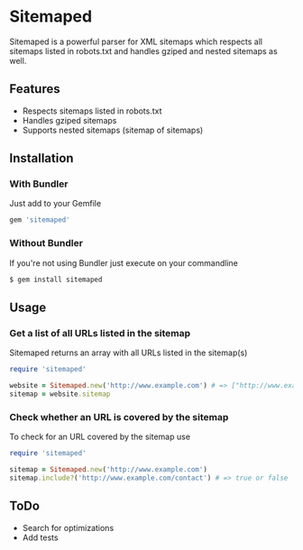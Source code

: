 # Sitemaped
Sitemaped is a powerful parser for XML sitemaps which respects all sitemaps listed in robots.txt and handles gziped and nested sitemaps as well.

## Features

- Respects sitemaps listed in robots.txt
- Handles gziped sitemaps
- Supports nested sitemaps (sitemap of sitemaps)

## Installation
### With Bundler
Just add to your Gemfile
~~~ruby
gem 'sitemaped'
~~~

### Without Bundler
If you're not using Bundler just execute on your commandline
~~~bash
$ gem install sitemaped
~~~

## Usage
### Get a list of all URLs listed in the sitemap
Sitemaped returns an array with all URLs listed in the sitemap(s)
~~~ruby
require 'sitemaped'

website = Sitemaped.new('http://www.example.com') # => ["http://www.example.com/", "http://www.example.com/contact", ...]
sitemap = website.sitemap
~~~

### Check whether an URL is covered by the sitemap
To check for an URL covered by the sitemap use
~~~ruby
require 'sitemaped'

sitemap = Sitemaped.new('http://www.example.com')
sitemap.include?('http://www.example.com/contact') # => true or false
~~~

## ToDo
- Search for optimizations
- Add tests